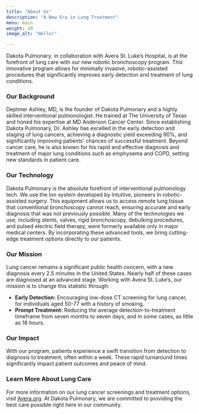 ```yaml
---
title: "About Us"
description: "A New Era in Lung Treatment"
menu: main
weight: 20
image_alt: "Hello!"

---
```

Dakota Pulmonary, in collaboration with Avera St. Luke’s Hospital, is at the forefront of lung care with our new robotic bronchoscopy program. This innovative program allows for minimally invasive, robotic-assisted procedures that significantly improves early detection and treatment of lung conditions.

### Our Background
Deptmer Ashley, MD, is the founder of Dakota Pulmonary and a highly skilled interventional pulmonologist. He trained at The University of Texas and honed his expertise at MD Anderson Cancer Center. Since establishing Dakota Pulmonary, Dr. Ashley has excelled in the early detection and staging of lung cancers, achieving a diagnostic yield exceeding 90%, and significantly improving patients' chances of successful treatment. Beyond cancer care, he is also known for his rapid and effective diagnosis and treatment of major lung conditions such as emphysema and COPD, setting new standards in patient care.

### Our Technology
Dakota Pulmonary is the absolute forefront of interventional pulmonology tech. We use the Ion system developed by Intuitive, pioneers in robotic-assisted surgery. This equipment allows us to access remote lung tissue that conventional bronchoscopy cannot reach, ensuring accurate and early diagnosis that was not previously possible. Many of the technologies we use, including stents, valves, rigid bronchoscopy, debulking procedures, and pulsed electric field therapy, were formerly available only in major medical centers. By incorporating these advanced tools, we bring cutting-edge treatment options directly to our patients.

### Our Mission
Lung cancer remains a significant public health concern, with a new diagnosis every 2.5 minutes in the United States. Nearly half of these cases are diagnosed at an advanced stage. Working with Avera St. Luke’s, our mission is to change this statistic through:

- **Early Detection:** Encouraging low-dose CT screening for lung cancer, for individuals aged 50-77 with a history of smoking.
- **Prompt Treatment:** Reducing the average detection-to-treatment timeframe from seven months to seven days, and in some cases, as little as 18 hours. 

### Our Impact
With our program, patients experience a swift transition from detection to diagnosis to treatment, often within a week. These rapid turnaround times significantly impact patient outcomes and peace of mind.

### Learn More About Lung Care
For more information on our lung cancer screenings and treatment options, visit [Avera.org](https://www.avera.org/). At Dakota Pulmonary, we are committed to providing the best care possible right here in our community.